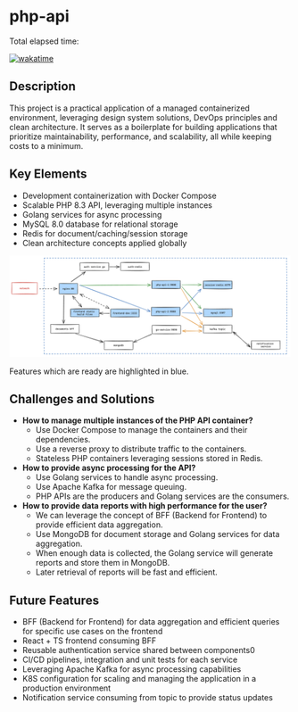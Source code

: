 # php-api

Total elapsed time:

[![wakatime](https://wakatime.com/badge/user/45f613bb-791b-43df-bd37-e4eea47c362f/project/1736f644-b06d-4ed8-8905-f55e12989ad2.svg)](https://wakatime.com/badge/user/45f613bb-791b-43df-bd37-e4eea47c362f/project/1736f644-b06d-4ed8-8905-f55e12989ad2)

## Description

This project is a practical application of a managed containerized environment, leveraging design system solutions, DevOps principles and clean architecture. It serves as a boilerplate for building applications that prioritize maintainability, performance, and scalability, all while keeping costs to a minimum.

## Key Elements

- Development containerization with Docker Compose
- Scalable PHP 8.3 API, leveraging multiple instances
- Golang services for async processing
- MySQL 8.0 database for relational storage
- Redis for document/caching/session storage
- Clean architecture concepts applied globally

![infra](infra.png "Project Infrastructure")

Features which are ready are highlighted in blue.

## Challenges and Solutions

- **How to manage multiple instances of the PHP API container?**
  - Use Docker Compose to manage the containers and their dependencies.
  - Use a reverse proxy to distribute traffic to the containers.
  - Stateless PHP containers leveraging sessions stored in Redis.
- **How to provide async processing for the API?**
  - Use Golang services to handle async processing.
  - Use Apache Kafka for message queuing.
  - PHP APIs are the producers and Golang services are the consumers.
- **How to provide data reports with high performance for the user?**
  - We can leverage the concept of BFF (Backend for Frontend) to provide efficient data aggregation.
  - Use MongoDB for document storage and Golang services for data aggregation.
  - When enough data is collected, the Golang service will generate reports and store them in MongoDB.
  - Later retrieval of reports will be fast and efficient.

## Future Features

- BFF (Backend for Frontend) for data aggregation and efficient queries for specific use cases on the frontend
- React + TS frontend consuming BFF
- Reusable authentication service shared between components0  
- CI/CD pipelines, integration and unit tests for each service
- Leveraging Apache Kafka for async processing capabilities
- K8S configuration for scaling and managing the application in a production environment
- Notification service consuming from topic to provide status updates
